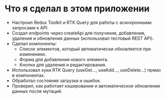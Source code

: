 # Что я сделал в этом приложении

- Настроил Redux Toolkit и RTK Query для работы с асинхронными запросами к API.
- Создал endpoints через createApi для получения, добавления, удаления и обновления данных (использовал тестовый REST API).
- Сделал компоненты:
  - Список элементов, который автоматически обновляется при изменениях.
  - Форма для добавления нового элемента.
  - Кнопки для удаления и редактирования.
- Использовал хуки RTK Query (useGet..., useAdd..., useDelete...) прямо в компонентах.
- Обработал состояния загрузки и ошибок.
- Проверил, как работает кэширование и автоматическое обновление данных после мутаций.
